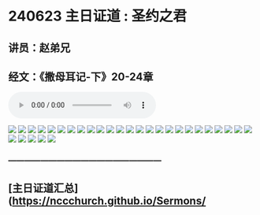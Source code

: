 # 240623 主日证道 : 圣约之君
## 讲员：赵弟兄
## 经文：《撒母耳记-下》20-24章

<audio controls src="./240623.mp3"></audio>


![](./01.jpg)
![](./02.jpg)
![](./03.jpg)
![](./04.jpg)
![](./05.jpg)
![](./06.jpg)
![](./07.jpg)
![](./08.jpg)
![](./09.jpg)
![](./10.jpg)
![](./11.jpg)
![](./12.jpg)
![](./13.jpg)
![](./14.jpg)
![](./15.jpg)
![](./16.jpg)
![](./17.jpg)
![](./18.jpg)
![](./19.jpg)
![](./20.jpg)
![](./21.jpg)
![](./22.jpg)
![](./23.jpg)
![](./24.jpg)
![](./25.jpg)
![](./26.jpg)
![](./27.jpg)
![](./28.jpg)
![](./29.jpg)
![](./30.jpg)



### ———————————————————

## [主日证道汇总](https://nccchurch.github.io/Sermons/



